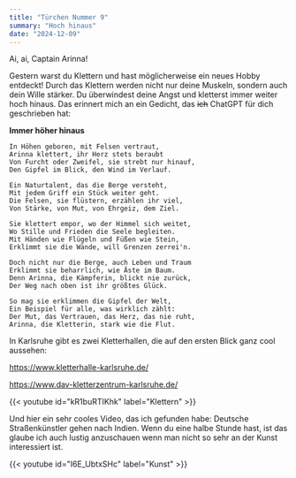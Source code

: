```yaml
---
title: "Türchen Nummer 9"
summary: "Hoch hinaus"
date: "2024-12-09"
---
```


Ai, ai, Captain Arinna!

Gestern warst du Klettern und hast möglicherweise ein neues Hobby entdeckt! Durch das Klettern werden nicht nur deine Muskeln, sondern auch dein Wille stärker. Du überwindest deine Angst und kletterst immer weiter hoch hinaus. Das erinnert mich an ein Gedicht, das ~~ich~~ ChatGPT für dich geschrieben hat:


**Immer höher hinaus**

```
In Höhen geboren, mit Felsen vertraut,  
Arinna klettert, ihr Herz stets beraubt  
Von Furcht oder Zweifel, sie strebt nur hinauf,  
Den Gipfel im Blick, den Wind im Verlauf.  

Ein Naturtalent, das die Berge versteht,  
Mit jedem Griff ein Stück weiter geht.  
Die Felsen, sie flüstern, erzählen ihr viel,  
Von Stärke, von Mut, von Ehrgeiz, dem Ziel.  

Sie klettert empor, wo der Himmel sich weitet,  
Wo Stille und Frieden die Seele begleiten.  
Mit Händen wie Flügeln und Füßen wie Stein,  
Erklimmt sie die Wände, will Grenzen zerrei'n.  

Doch nicht nur die Berge, auch Leben und Traum  
Erklimmt sie beharrlich, wie Äste im Baum.  
Denn Arinna, die Kämpferin, blickt nie zurück,  
Der Weg nach oben ist ihr größtes Glück.  

So mag sie erklimmen die Gipfel der Welt,  
Ein Beispiel für alle, was wirklich zählt:  
Der Mut, das Vertrauen, das Herz, das nie ruht,  
Arinna, die Kletterin, stark wie die Flut.
```

In Karlsruhe gibt es zwei Kletterhallen, die auf den ersten Blick ganz cool aussehen:

https://www.kletterhalle-karlsruhe.de/

https://www.dav-kletterzentrum-karlsruhe.de/

{{< youtube id="kR1buRTIKhk" label="Klettern" >}}

Und hier ein sehr cooles Video, das ich gefunden habe: Deutsche Straßenkünstler gehen nach Indien. Wenn du eine halbe Stunde hast, ist das glaube ich auch lustig anzuschauen wenn man nicht so sehr an der Kunst interessiert ist.

{{< youtube id="I6E_UbtxSHc" label="Kunst" >}}
